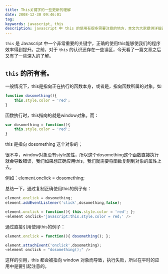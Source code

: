 ```yaml
---
title: This关键字的一些更新的理解
date: 2008-12-30 09:46:01
tag: 
keywords: javascript, this
description: javascript 中 this 的使用有很多需要注意的地方，本文为大家提供详细说明。
---
```


`this` 是 Javascript 中一个非常重要的关键字，正确的使用this能够使我们的程序效率得到提升。之前，对于 `this` 的认识还存在一些误区，今天看了一篇文章之后又有了一些深入的了解。

## `this` 的所有者。

一般情况下，this是指向正在执行的函数本身，或者是，指向函数所属的对象。如

```javascript
function dosomething(){
	this.style.color = 'red';
}
```

函数执行时，this指向的就是window对象。而：

```javascript
var dosomething = function(){
	this.style.color = 'red';
}
```

this 是指向 dosomething 这个对象的；

很不幸，window对象没有style属性，所以这个dosomething这个函数直接执行就会导致错误，我们如果想正确应用this，我们就需要将函数复制到对象的属性上去。

例如：element.onclick = dosomething;

总结一下，通过复制正确使用this的例子有：

```javascript
element.onclick = dosomething;
element.addEventListener('click',dosomething,false);

element.onclick = function(){ this.style.color = 'red'; };
<element onclick='javascript:this.style.color = red;' />
```

通过直接引用使用this的例子：

```javascript
element.onclick = function(){ dosomething(); };

element.attachEvent('onclick',dosomething);
<element onclick = "dosomething();" />
```

这样的引用，this 都会被指向 window 对象而导致，执行失败，所以在平时的应用中是要引起注意的。













